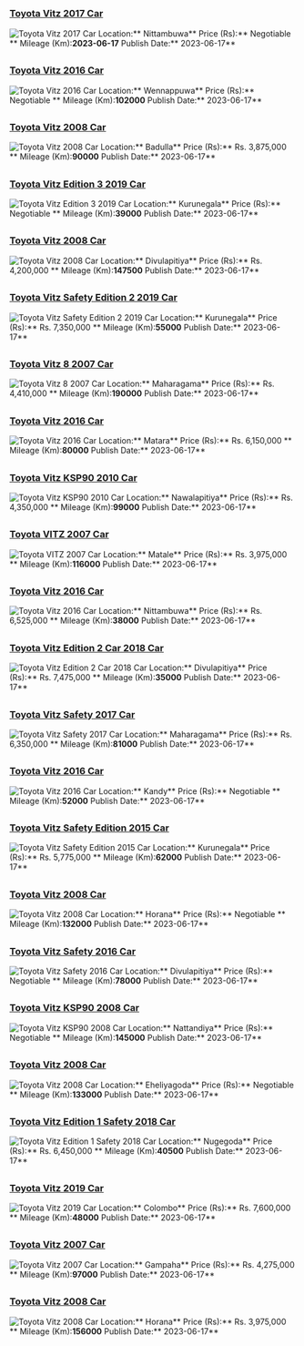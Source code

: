 
##        
### [Toyota Vitz 2017 Car](https://riyasewana.com/buy/toyota-vitz-sale-nittambuwa-6500535)
![Toyota Vitz 2017 Car](//riyasewana.com/thumb/thumbtoyota-vitz-17910024791.jpg)
Location:** Nittambuwa**
Price (Rs):** Negotiable **
Mileage (Km):**2023-06-17**
Publish Date:** 2023-06-17**

##        
### [Toyota Vitz 2016 Car](https://riyasewana.com/buy/toyota-vitz-sale-wennappuwa-6500490)
![Toyota Vitz 2016 Car](//riyasewana.com/thumb/thumbtoyota-vitz-1790443581.jpg)
Location:** Wennappuwa**
Price (Rs):** Negotiable **
Mileage (Km):**102000**
Publish Date:** 2023-06-17**

##        
### [Toyota Vitz 2008 Car](https://riyasewana.com/buy/toyota-vitz-sale-badulla-6500417)
![Toyota Vitz 2008 Car](//riyasewana.com/thumb/thumbtoyota-vitz-17857274751.jpg)
Location:** Badulla**
Price (Rs):** Rs. 3,875,000 **
Mileage (Km):**90000**
Publish Date:** 2023-06-17**

##        
### [Toyota Vitz Edition 3 2019 Car](https://riyasewana.com/buy/toyota-vitz-edition-sale-kurunegala-6500289)
![Toyota Vitz Edition 3 2019 Car](//riyasewana.com/thumb/thumbtoyota-vitz-edition-2019-178445112301.jpg)
Location:** Kurunegala**
Price (Rs):** Negotiable **
Mileage (Km):**39000**
Publish Date:** 2023-06-17**

##        
### [Toyota Vitz 2008 Car](https://riyasewana.com/buy/toyota-vitz-sale-divulapitiya-6500236)
![Toyota Vitz 2008 Car](//riyasewana.com/thumb/thumbtoyota-vitz-1783938471.jpg)
Location:** Divulapitiya**
Price (Rs):** Rs. 4,200,000 **
Mileage (Km):**147500**
Publish Date:** 2023-06-17**

##        
### [Toyota Vitz Safety Edition 2 2019 Car](https://riyasewana.com/buy/toyota-vitz-safety-sale-kurunegala-6500101)
![Toyota Vitz Safety Edition 2 2019 Car](//riyasewana.com/thumb/thumbtoyota-vitz-safety-2019-178260112981.jpg)
Location:** Kurunegala**
Price (Rs):** Rs. 7,350,000 **
Mileage (Km):**55000**
Publish Date:** 2023-06-17**

##        
### [Toyota Vitz 8 2007 Car](https://riyasewana.com/buy/toyota-vitz-8-sale-maharagama-6500093)
![Toyota Vitz 8 2007 Car](//riyasewana.com/thumb/thumbtoyota-vitz-8-2007-178251612491.jpg)
Location:** Maharagama**
Price (Rs):** Rs. 4,410,000 **
Mileage (Km):**190000**
Publish Date:** 2023-06-17**

##        
### [Toyota Vitz 2016 Car](https://riyasewana.com/buy/toyota-vitz-sale-matara-6500079)
![Toyota Vitz 2016 Car](//riyasewana.com/thumb/thumbtoyota-vitz-2016-178232812461.jpg)
Location:** Matara**
Price (Rs):** Rs. 6,150,000 **
Mileage (Km):**80000**
Publish Date:** 2023-06-17**

##        
### [Toyota Vitz KSP90 2010 Car](https://riyasewana.com/buy/toyota-vitz-ksp90-sale-nawalapitiya-6499917)
![Toyota Vitz KSP90 2010 Car](//riyasewana.com/thumb/thumbtoyota-vitz-ksp90-2010-178091612381.jpg)
Location:** Nawalapitiya**
Price (Rs):** Rs. 4,350,000 **
Mileage (Km):**99000**
Publish Date:** 2023-06-17**

##        
### [Toyota VITZ 2007 Car](https://riyasewana.com/buy/toyota-vitz-sale-matale-6499708)
![Toyota VITZ 2007 Car](//riyasewana.com/thumb/thumbtoyota-vitz-2007-177510512331.jpg)
Location:** Matale**
Price (Rs):** Rs. 3,975,000 **
Mileage (Km):**116000**
Publish Date:** 2023-06-17**

##        
### [Toyota Vitz 2016 Car](https://riyasewana.com/buy/toyota-vitz-sale-nittambuwa-6499629)
![Toyota Vitz 2016 Car](//riyasewana.com/thumb/thumbtoyota-vitz-led-177424921.jpg)
Location:** Nittambuwa**
Price (Rs):** Rs. 6,525,000 **
Mileage (Km):**38000**
Publish Date:** 2023-06-17**

##        
### [Toyota Vitz Edition 2 Car 2018 Car](https://riyasewana.com/buy/toyota-vitz-edition-sale-divulapitiya-6499544)
![Toyota Vitz Edition 2 Car 2018 Car](//riyasewana.com/thumb/thumbtoyota-toyota-vitz-2018-177353512381.jpg)
Location:** Divulapitiya**
Price (Rs):** Rs. 7,475,000 **
Mileage (Km):**35000**
Publish Date:** 2023-06-17**

##        
### [Toyota Vitz Safety 2017 Car](https://riyasewana.com/buy/toyota-vitz-safety-sale-maharagama-6499499)
![Toyota Vitz Safety 2017 Car](//riyasewana.com/thumb/thumbtoyota-vitz-safety-17730484181.jpg)
Location:** Maharagama**
Price (Rs):** Rs. 6,350,000 **
Mileage (Km):**81000**
Publish Date:** 2023-06-17**

##        
### [Toyota Vitz 2016 Car](https://riyasewana.com/buy/toyota-vitz-sale-kandy-6499452)
![Toyota Vitz 2016 Car](//riyasewana.com/thumb/thumbtoyota-vitz-177262222611.jpg)
Location:** Kandy**
Price (Rs):** Negotiable **
Mileage (Km):**52000**
Publish Date:** 2023-06-17**

##        
### [Toyota Vitz Safety Edition 2015 Car](https://riyasewana.com/buy/toyota-vitz-safety-sale-kurunegala-6499244)
![Toyota Vitz Safety Edition 2015 Car](//riyasewana.com/thumb/thumbtoyota-vitz-safety-17655174801.jpg)
Location:** Kurunegala**
Price (Rs):** Rs. 5,775,000 **
Mileage (Km):**62000**
Publish Date:** 2023-06-17**

##        
### [Toyota Vitz 2008 Car](https://riyasewana.com/buy/toyota-vitz-sale-horana-6499243)
![Toyota Vitz 2008 Car](//riyasewana.com/thumb/thumbtoyota-vitz-2008-176551112791.jpg)
Location:** Horana**
Price (Rs):** Negotiable **
Mileage (Km):**132000**
Publish Date:** 2023-06-17**

##        
### [Toyota Vitz Safety 2016 Car](https://riyasewana.com/buy/toyota-vitz-safety-sale-divulapitiya-6499228)
![Toyota Vitz Safety 2016 Car](//riyasewana.com/thumb/thumbtoyota-vitz-safety-1765326721.jpg)
Location:** Divulapitiya**
Price (Rs):** Negotiable **
Mileage (Km):**78000**
Publish Date:** 2023-06-17**

##        
### [Toyota Vitz KSP90 2008 Car](https://riyasewana.com/buy/toyota-vitz-ksp90-sale-nattandiya-6499174)
![Toyota Vitz KSP90 2008 Car](//riyasewana.com/thumb/thumbtoyota-vitz-ksp90-2008-176442812851.jpg)
Location:** Nattandiya**
Price (Rs):** Negotiable **
Mileage (Km):**145000**
Publish Date:** 2023-06-17**

##        
### [Toyota Vitz 2008 Car](https://riyasewana.com/buy/toyota-vitz-sale-eheliyagoda-6499171)
![Toyota Vitz 2008 Car](//riyasewana.com/thumb/thumbtoyota-vitz-2008-176431712461.jpg)
Location:** Eheliyagoda**
Price (Rs):** Negotiable **
Mileage (Km):**133000**
Publish Date:** 2023-06-17**

##        
### [Toyota Vitz Edition 1 Safety 2018 Car](https://riyasewana.com/buy/toyota-vitz-edition-sale-nugegoda-6499097)
![Toyota Vitz Edition 1 Safety 2018 Car](//riyasewana.com/thumb/thumbtoyota-vitz-edition-2018-176241812081.jpg)
Location:** Nugegoda**
Price (Rs):** Rs. 6,450,000 **
Mileage (Km):**40500**
Publish Date:** 2023-06-17**

##        
### [Toyota Vitz 2019 Car](https://riyasewana.com/buy/toyota-vitz-sale-colombo-6499061)
![Toyota Vitz 2019 Car](//riyasewana.com/thumb/thumbtoyota-vitz-2019-176121412461.jpg)
Location:** Colombo**
Price (Rs):** Rs. 7,600,000 **
Mileage (Km):**48000**
Publish Date:** 2023-06-17**

##        
### [Toyota Vitz 2007 Car](https://riyasewana.com/buy/toyota-vitz-sale-gampaha-6499031)
![Toyota Vitz 2007 Car](//riyasewana.com/thumb/thumbtoyota-vitz-2007-175573112831.jpg)
Location:** Gampaha**
Price (Rs):** Rs. 4,275,000 **
Mileage (Km):**97000**
Publish Date:** 2023-06-17**

##        
### [Toyota Vitz 2008 Car](https://riyasewana.com/buy/toyota-vitz-sale-horana-6498953)
![Toyota Vitz 2008 Car](//riyasewana.com/thumb/thumbtoyota-vits-2008-171493012341.jpg)
Location:** Horana**
Price (Rs):** Rs. 3,975,000 **
Mileage (Km):**156000**
Publish Date:** 2023-06-17**
